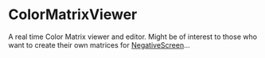 # ColorMatrixViewer

A real time Color Matrix viewer and editor.
Might be of interest to those who want to create their own matrices for [NegativeScreen](https://github.com/mlaily/NegativeScreen)...
